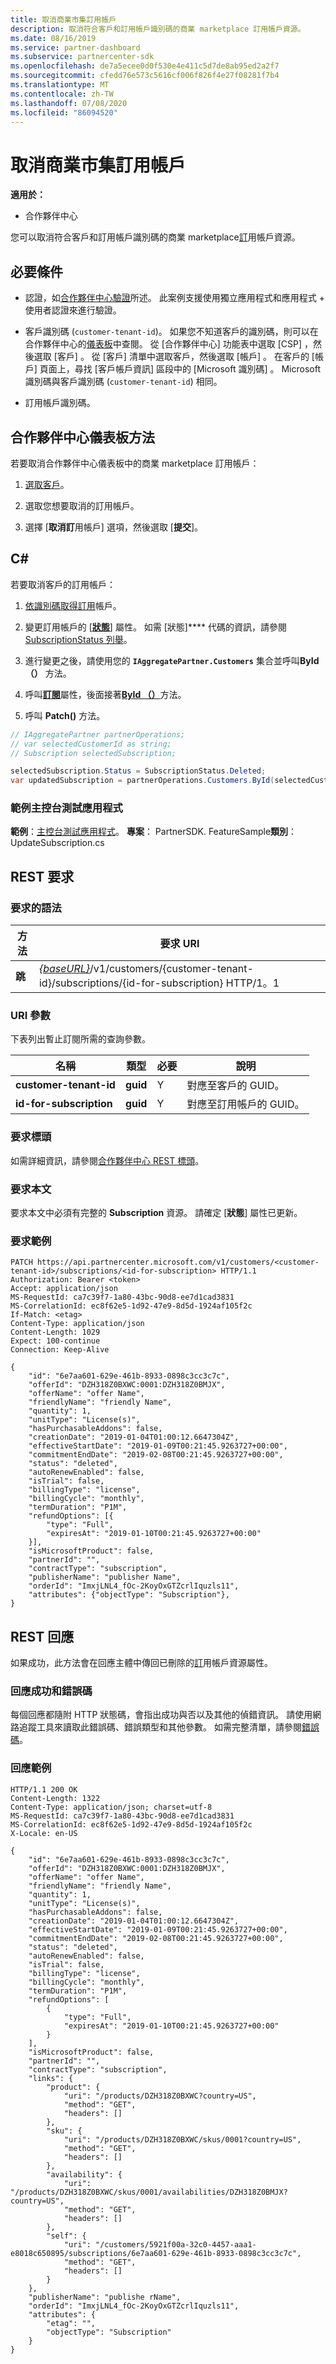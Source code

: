 ```yaml
---
title: 取消商業市集訂用帳戶
description: 取消符合客戶和訂用帳戶識別碼的商業 marketplace 訂用帳戶資源。
ms.date: 08/16/2019
ms.service: partner-dashboard
ms.subservice: partnercenter-sdk
ms.openlocfilehash: de7a5ecee0d0f530e4e411c5d7de8ab95ed2a2f7
ms.sourcegitcommit: cfedd76e573c5616cf006f826f4e27f08281f7b4
ms.translationtype: MT
ms.contentlocale: zh-TW
ms.lasthandoff: 07/08/2020
ms.locfileid: "86094520"
---
```

# <a name="cancel-a-commercial-marketplace-subscription"></a>取消商業市集訂用帳戶

**適用於：**

- 合作夥伴中心

您可以取消符合客戶和訂用帳戶識別碼的商業 marketplace[訂](subscription-resources.md)用帳戶資源。

## <a name="prerequisites"></a>必要條件

- 認證，如[合作夥伴中心驗證](partner-center-authentication.md)所述。 此案例支援使用獨立應用程式和應用程式 + 使用者認證來進行驗證。

- 客戶識別碼 (`customer-tenant-id`)。 如果您不知道客戶的識別碼，則可以在合作夥伴中心的[儀表板](https://partner.microsoft.com/dashboard)中查閱。 從 [合作夥伴中心] 功能表中選取 [CSP]  ，然後選取 [客戶]  。 從 [客戶] 清單中選取客戶，然後選取 [帳戶]  。 在客戶的 [帳戶] 頁面上，尋找 [客戶帳戶資訊]  區段中的 [Microsoft 識別碼]  。 Microsoft 識別碼與客戶識別碼 (`customer-tenant-id`) 相同。

- 訂用帳戶識別碼。

## <a name="partner-center-dashboard-method"></a>合作夥伴中心儀表板方法

若要取消合作夥伴中心儀表板中的商業 marketplace 訂用帳戶：

1. [選取客戶](get-a-customer-by-name.md)。

2. 選取您想要取消的訂用帳戶。

3. 選擇 [**取消訂**用帳戶] 選項，然後選取 [**提交**]。

## <a name="c"></a>C\#

若要取消客戶的訂用帳戶：

1. [依識別碼取得訂用](get-a-subscription-by-id.md)帳戶。

2. 變更訂用帳戶的 [[**狀態**](https://docs.microsoft.com/dotnet/api/microsoft.store.partnercenter.models.subscriptions.subscription.status)] 屬性。 如需 [狀態]**** 代碼的資訊，請參閱 [SubscriptionStatus 列舉](https://docs.microsoft.com/dotnet/api/microsoft.store.partnercenter.models.subscriptions.subscriptionstatus)。

3. 進行變更之後，請使用您的 **`IAggregatePartner.Customers`** 集合並呼叫**ById （）** 方法。

4. 呼叫[**訂閱**](https://docs.microsoft.com/dotnet/api/microsoft.store.partnercenter.customers.icustomer.subscriptions)屬性，後面接著[**ById （）**](https://docs.microsoft.com/dotnet/api/microsoft.store.partnercenter.subscriptions.isubscriptioncollection.byid)方法。

5. 呼叫 **Patch()** 方法。

``` csharp
// IAggregatePartner partnerOperations;
// var selectedCustomerId as string;
// Subscription selectedSubscription;

selectedSubscription.Status = SubscriptionStatus.Deleted;
var updatedSubscription = partnerOperations.Customers.ById(selectedCustomerId).Subscriptions.ById(selectedSubscription.Id).Patch(selectedSubscription);
```

### <a name="sample-console-test-app"></a>範例主控台測試應用程式

**範例**：[主控台測試應用程式](console-test-app.md)。 **專案**： PartnerSDK. FeatureSample**類別**： UpdateSubscription.cs

## <a name="rest-request"></a>REST 要求

### <a name="request-syntax"></a>要求的語法

| 方法    | 要求 URI                                                                                                                |
|-----------|----------------------------------------------------------------------------------------------------------------------------|
| **跳** | [*{baseURL}*](partner-center-rest-urls.md)/v1/customers/{customer-tenant-id}/subscriptions/{id-for-subscription} HTTP/1。1 |

### <a name="uri-parameter"></a>URI 參數

下表列出暫止訂閱所需的查詢參數。

| 名稱                    | 類型     | 必要 | 說明                               |
|-------------------------|----------|----------|-------------------------------------------|
| **customer-tenant-id**  | **guid** | Y        | 對應至客戶的 GUID。     |
| **id-for-subscription** | **guid** | Y        | 對應至訂用帳戶的 GUID。 |

### <a name="request-headers"></a>要求標頭

如需詳細資訊，請參閱[合作夥伴中心 REST 標頭](headers.md)。

### <a name="request-body"></a>要求本文

要求本文中必須有完整的 **Subscription** 資源。 請確定 [**狀態**] 屬性已更新。

### <a name="request-example"></a>要求範例

```http
PATCH https://api.partnercenter.microsoft.com/v1/customers/<customer-tenant-id>/subscriptions/<id-for-subscription> HTTP/1.1
Authorization: Bearer <token>
Accept: application/json
MS-RequestId: ca7c39f7-1a80-43bc-90d8-ee7d1cad3831
MS-CorrelationId: ec8f62e5-1d92-47e9-8d5d-1924af105f2c
If-Match: <etag>
Content-Type: application/json
Content-Length: 1029
Expect: 100-continue
Connection: Keep-Alive

{
    "id": "6e7aa601-629e-461b-8933-0898c3cc3c7c",
    "offerId": "DZH318Z0BXWC:0001:DZH318Z0BMJX",
    "offerName": "offer Name",
    "friendlyName": "friendly Name",
    "quantity": 1,
    "unitType": "License(s)",
    "hasPurchasableAddons": false,
    "creationDate": "2019-01-04T01:00:12.6647304Z",
    "effectiveStartDate": "2019-01-09T00:21:45.9263727+00:00",
    "commitmentEndDate": "2019-02-08T00:21:45.9263727+00:00",
    "status": "deleted",
    "autoRenewEnabled": false,
    "isTrial": false,
    "billingType": "license",
    "billingCycle": "monthly",
    "termDuration": "P1M",
    "refundOptions": [{
        "type": "Full",
        "expiresAt": "2019-01-10T00:21:45.9263727+00:00"
    }],
    "isMicrosoftProduct": false,
    "partnerId": "",
    "contractType": "subscription",
    "publisherName": "publisher Name",
    "orderId": "ImxjLNL4_fOc-2KoyOxGTZcrlIquzls11",
    "attributes": {"objectType": "Subscription"},
}
```

## <a name="rest-response"></a>REST 回應

如果成功，此方法會在回應主體中傳回已刪除的[訂](subscription-resources.md)用帳戶資源屬性。

### <a name="response-success-and-error-codes"></a>回應成功和錯誤碼

每個回應都隨附 HTTP 狀態碼，會指出成功與否以及其他的偵錯資訊。 請使用網路追蹤工具來讀取此錯誤碼、錯誤類型和其他參數。 如需完整清單，請參閱[錯誤碼](error-codes.md)。

### <a name="response-example"></a>回應範例

```http
HTTP/1.1 200 OK
Content-Length: 1322
Content-Type: application/json; charset=utf-8
MS-RequestId: ca7c39f7-1a80-43bc-90d8-ee7d1cad3831
MS-CorrelationId: ec8f62e5-1d92-47e9-8d5d-1924af105f2c
X-Locale: en-US

{
    "id": "6e7aa601-629e-461b-8933-0898c3cc3c7c",
    "offerId": "DZH318Z0BXWC:0001:DZH318Z0BMJX",
    "offerName": "offer Name",
    "friendlyName": "friendly Name",
    "quantity": 1,
    "unitType": "License(s)",
    "hasPurchasableAddons": false,
    "creationDate": "2019-01-04T01:00:12.6647304Z",
    "effectiveStartDate": "2019-01-09T00:21:45.9263727+00:00",
    "commitmentEndDate": "2019-02-08T00:21:45.9263727+00:00",
    "status": "deleted",
    "autoRenewEnabled": false,
    "isTrial": false,
    "billingType": "license",
    "billingCycle": "monthly",
    "termDuration": "P1M",
    "refundOptions": [
        {
            "type": "Full",
            "expiresAt": "2019-01-10T00:21:45.9263727+00:00"
        }
    ],
    "isMicrosoftProduct": false,
    "partnerId": "",
    "contractType": "subscription",
    "links": {
        "product": {
            "uri": "/products/DZH318Z0BXWC?country=US",
            "method": "GET",
            "headers": []
        },
        "sku": {
            "uri": "/products/DZH318Z0BXWC/skus/0001?country=US",
            "method": "GET",
            "headers": []
        },
        "availability": {
            "uri": "/products/DZH318Z0BXWC/skus/0001/availabilities/DZH318Z0BMJX?country=US",
            "method": "GET",
            "headers": []
        },
        "self": {
            "uri": "/customers/5921f00a-32c0-4457-aaa1-e8018c650895/subscriptions/6e7aa601-629e-461b-8933-0898c3cc3c7c",
            "method": "GET",
            "headers": []
        }
    },
    "publisherName": "publishe rName",
    "orderId": "ImxjLNL4_fOc-2KoyOxGTZcrlIquzls11",
    "attributes": {
        "etag": "",
        "objectType": "Subscription"
    }
}
```
